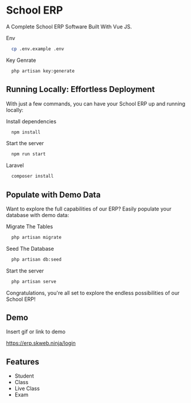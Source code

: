 # School ERP
A Complete School ERP Software Built With Vue JS.

Env

```bash
  cp .env.example .env

```
Key Genrate

```bash
  php artisan key:generate
```

## Running Locally: Effortless Deployment
With just a few commands, you can have your School ERP up and running locally:



Install dependencies

```bash
  npm install
```

Start the server

```bash
  npm run start
```
Laravel

```bash
  composer install
```





## Populate with Demo Data
Want to explore the full capabilities of our ERP? Easily populate your database with demo data:

Migrate The Tables

```bash
  php artisan migrate
```
Seed The Database
```bash
  php artisan db:seed
```
Start the server

```bash
  php artisan serve
```

Congratulations, you're all set to explore the endless possibilities of our School ERP!

## Demo

Insert gif or link to demo

https://erp.skweb.ninja/login
## Features

- Student 
- Class
- Live Class
- Exam


